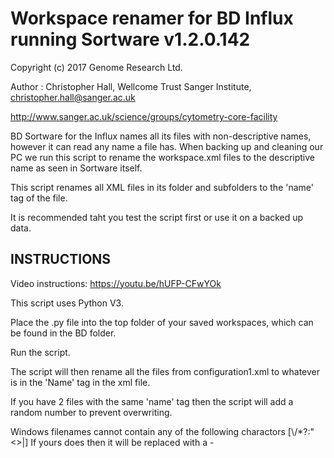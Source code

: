 # Workspace renamer for BD Influx running Sortware v1.2.0.142

Copyright (c) 2017 Genome Research Ltd.

Author : Christopher Hall, Wellcome Trust Sanger Institute, christopher.hall@sanger.ac.uk

http://www.sanger.ac.uk/science/groups/cytometry-core-facility


BD Sortware for the Influx names all its files with non-descriptive names, however it can read any name a file has.  When backing up and cleaning our PC we run this script to rename the workspace.xml files to the descriptive name as seen in Sortware itself.

This script renames all XML files in its folder and subfolders to the 'name' tag of the file.  

It is recommended taht you test the script first or use it on a backed up data.

## INSTRUCTIONS

Video instructions: https://youtu.be/hUFP-CFwYOk 

This script uses Python V3.

Place the .py file into the top folder of your saved workspaces, which can be found in the BD folder.

Run the script.

The script will then rename all the files from configuration1.xml to whatever is in the 'Name' tag in the xml file. 

If you have 2 files with the same 'name' tag then the script will add a random number to prevent overwriting.

Windows filenames cannot contain any of the following charactors [\\/*?:"<>|] If yours does then it will be replaced with a -
